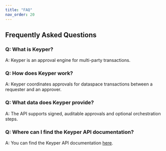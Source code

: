 ```yaml
---
title: "FAQ"
nav_order: 20
---
```


## Frequently Asked Questions

### Q: What is Keyper?
A: Keyper is an approval engine for multi-party transactions.

### Q: How does Keyper work?
A: Keyper coordinates approvals for dataspace transactions between a requester and an approver.

### Q: What data does Keyper provide?
A: The API supports signed, auditable approvals and optional orchestration steps.

### Q: Where can I find the Keyper API documentation?
A: You can find the Keyper API documentation [here](https://keyper-preview.poort8.nl/scalar/).
